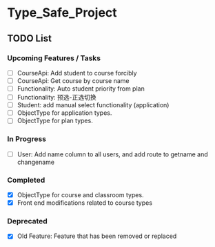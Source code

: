 # Type_Safe_Project

## TODO List

### Upcoming Features / Tasks
- [ ] CourseApi: Add student to course forcibly
- [ ] CourseApi: Get course by course name
- [ ] Functionality: Auto student priority from plan
- [ ] Functionality: 预选-正选切换
- [ ] Student: add manual select functionality (application)
- [ ] ObjectType for application types.
- [ ] ObjectType for plan types.

### In Progress
- [ ] User: Add name column to all users, and add route to getname and changename

### Completed
- [x] ObjectType for course and classroom types.
- [x] Front end modifications related to course types
### Deprecated
- [x] Old Feature: Feature that has been removed or replaced
